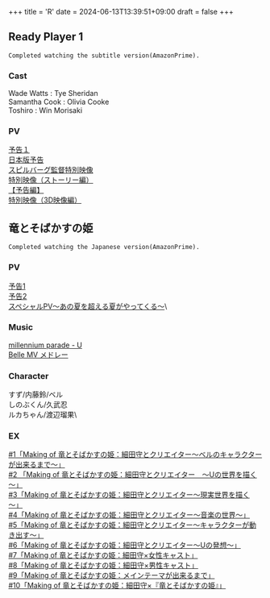 +++
title = 'R'
date = 2024-06-13T13:39:51+09:00
draft = false
+++
  

## Ready Player 1
```
Completed watching the subtitle version(AmazonPrime).
```

### Cast
Wade Watts : Tye Sheridan\
Samantha Cook : Olivia Cooke\
Toshiro : Win Morisaki

### PV
[予告１](https://youtu.be/BlTCXShunpI)\
[日本版予告](https://youtu.be/lT1OMfdz_5Q)\
[スピルバーグ監督特別映像](https://youtu.be/uts5kVpaRFw)\
[特別映像（ストーリー編）](https://youtu.be/kzTzKyQeeJ8)\
[【予告編】](https://youtu.be/kmX1-Llll_U)\
[特別映像（3D映像編）](https://youtu.be/K8R0IVMFibE)

  

## 竜とそばかすの姫
```
Completed watching the Japanese version(AmazonPrime).
```


### PV
[予告1](https://youtu.be/hM8T-6OvWpo)\
[予告2](https://youtu.be/KNynvdKvLc8)\
[スペシャルPV～あの夏を超える夏がやってくる～](https://youtu.be/_EOySi4Y7VY)\

### Music
[millennium parade - U](https://youtu.be/R3V4sAXUJ-g)\
[Belle MV メドレー](https://youtu.be/-6w_opp7Doo)

### Character
すず/内藤鈴/ベル\
しのぶくん/久武忍\
ルカちゃん/渡辺瑠果\

### EX
[#1「Making of 竜とそばかすの姫：細田守とクリエイター～ベルのキャラクターが出来るまで～」](https://youtu.be/dC9vfSghFyM)\
[#2 「Making of 竜とそばかすの姫：細田守とクリエイター　～Uの世界を描く～」](https://youtu.be/sWxdxMj3_p0)\
[#3「Making of 竜とそばかすの姫：細田守とクリエイター～現実世界を描く～」](https://youtu.be/soLwZvE19J8)\
[#4「Making of 竜とそばかすの姫：細田守とクリエイター～音楽の世界～」](https://youtu.be/9qYwf6CGeo8)\
[#5「Making of 竜とそばかすの姫：細田守とクリエイター～キャラクターが動き出す～」](https://youtu.be/8RVHeJKNU3w)\
[#6「Making of 竜とそばかすの姫：細田守とクリエイター～Uの発想～」](https://youtu.be/QrYKIIhr5oM)\
[#7「Making of 竜とそばかすの姫：細田守×女性キャスト」](https://youtu.be/8mVjrGxNYWY)\
[#8「Making of 竜とそばかすの姫：細田守×男性キャスト」](https://youtu.be/Qid5V99ylCo)\
[#9「Making of 竜とそばかすの姫：メインテーマが出来るまで」](https://youtu.be/fNsHVHN65u0)\
[#10「Making of 竜とそばかすの姫：細田守×『竜とそばかすの姫』」](https://youtu.be/sfFuOH2onWE)
